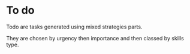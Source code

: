 # To do

Todo are tasks generated using mixed strategies parts.

They are chosen by urgency then importance and then classed by skills type.
